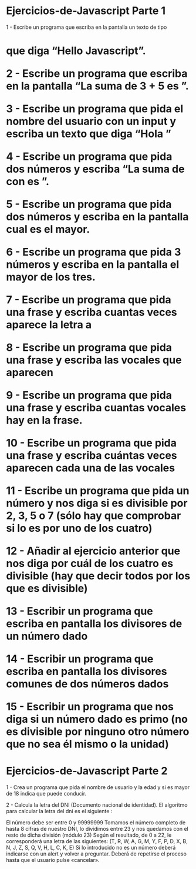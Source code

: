 # Ejercicios-de-Javascript Parte 1

1 - Escribe un programa que escriba en la pantalla un texto de tipo <h1> que diga “Hello Javascript”.

2 - Escribe un programa que escriba en la pantalla “La suma de 3 + 5 es <resultado>”.

3 - Escribe un programa que pida el nombre del usuario con un input y escriba un texto que diga “Hola <nombre-de-usuario>”

4 - Escribe un programa que pida dos números y escriba “La suma de <numero-uno> con <numero-dos> es <resultado>”.

5 - Escribe un programa que pida dos números y escriba en la pantalla cual es el mayor.

6 - Escribe un programa que pida 3 números y escriba en la pantalla el mayor de los tres.

7 - Escribe un programa que pida una frase y escriba cuantas veces aparece la letra a

8 - Escribe un programa que pida una frase y escriba las vocales que aparecen

9 - Escribe un programa que pida una frase y escriba cuantas vocales hay en la frase.

10 - Escribe un programa que pida una frase y escriba cuántas veces aparecen cada una de las vocales

11 - Escribe un programa que pida un número y nos diga si es divisible por 2, 3, 5 o 7 (sólo hay que comprobar si lo es por uno de los cuatro)

12 - Añadir al ejercicio anterior que nos diga por cuál de los cuatro es divisible (hay que decir todos por los que es divisible)

13 - Escribir un programa que escriba en pantalla los divisores de un número dado

14 - Escribir un programa que escriba en pantalla los divisores comunes de dos números dados

15 - Escribir un programa que nos diga si un número dado es primo (no es divisible por ninguno otro número que no sea él mismo o la unidad)

# Ejercicios-de-Javascript Parte 2

1 - Crea un programa que pida el nombre de usuario y la edad y si es mayor de 18 indica que puede conducir.

2 - Calcula la letra del DNI (Documento nacional de identidad).
El algoritmo para calcular la letra del dni es el siguiente :

El número debe ser entre 0 y 99999999
Tomamos el número completo de hasta 8 cifras de nuestro DNI, lo dividimos entre 23 y nos quedamos con el resto de dicha división (módulo 23)
Según el resultado, de 0 a 22, le corresponderá una letra de las siguientes:  (T, R, W, A, G, M, Y, F, P, D, X, B, N, J, Z, S, Q, V, H, L, C, K, E)
Si lo introducido no es un número deberá indicarse con un alert y volver a preguntar.
Deberá de repetirse el proceso hasta que el usuario pulse «cancelar».



